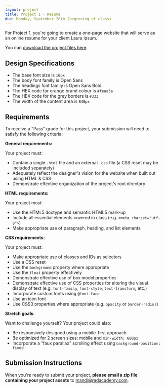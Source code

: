 ```yaml
---
layout: project
title: Project 1 - Resume
due: Monday, September 28th (beginning of class)
---
```


For Project 1, you're going to create a one-page website that will serve as an online resume for your client Laura Ipsum.

You can [download the project files here](https://s3-us-west-2.amazonaws.com/red-wdp/project-01.zip).

## Design Specifications

- The base font size is `16px`
- The body font family is Open Sans
- The headings font family is Open Sans Bold
- The HEX code for orange brand colour is `#feaa3a`
- The HEX code for the grey borders is `#333`
- The width of the content area is `840px`

## Requirements

To receive a "Pass" grade for this project, your submission will need to satisfy the following criteria:

**General requirements:**

Your project must:

- Contain a single `.html` file and an external `.css` file (a CSS reset may be included separately)
- Adequately reflect the designer's vision for the website when built out using HTML & CSS
- Demonstrate effective organization of the project's root directory

**HTML requirements:**

Your project must:

- Use the HTML5 doctype and semantic HTML5 mark-up
- Include all essential elements covered in class (e.g. `<meta charset="utf-8">`)
- Make appropriate use of paragraph, heading, and list elements

**CSS requirements:**

Your project must:

- Make appropriate use of classes and IDs as selectors
- Use a CSS reset
- Use the `background` property where appropriate
- Use the `float` property effectively
- Demonstrate effective use of box model properties
- Demonstrate effective use of CSS properties for altering the visual display of text (e.g. `font-family`, `font-style`, `text-transform`, etc.)
- Incorporate custom fonts using `@font-face`
- Use an icon font
- Use CSS3 properties where appropriate (e.g. `opacity` or `border-radius`)

**Stretch goals:**

Want to challenge yourself? Your project could also:

- Be responsively designed using a mobile-first approach
- Be optimized for 2 screen sizes: mobile and `min-width: 600px`
- Incorporate a "faux parallax" scrolling effect using `background-position: fixed`

## Submission Instructions

When you're ready to submit your project, **please email a zip file containing your project assets** to [mandi@redacademy.com](mailto:mandi@redacademy.com).
